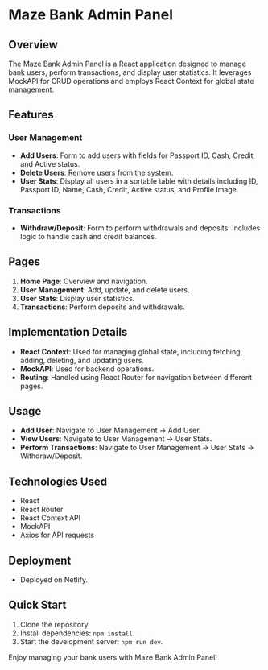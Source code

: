 # Maze Bank Admin Panel

## Overview

The Maze Bank Admin Panel is a React application designed to manage bank users, perform transactions, and display user statistics. It leverages MockAPI for CRUD operations and employs React Context for global state management.

## Features

### User Management

- **Add Users**: Form to add users with fields for Passport ID, Cash, Credit, and Active status.
- **Delete Users**: Remove users from the system.
- **User Stats**: Display all users in a sortable table with details including ID, Passport ID, Name, Cash, Credit, Active status, and Profile Image.

### Transactions

- **Withdraw/Deposit**: Form to perform withdrawals and deposits. Includes logic to handle cash and credit balances.

## Pages

1. **Home Page**: Overview and navigation.
2. **User Management**: Add, update, and delete users.
3. **User Stats**: Display user statistics.
4. **Transactions**: Perform deposits and withdrawals.

## Implementation Details

- **React Context**: Used for managing global state, including fetching, adding, deleting, and updating users.
- **MockAPI**: Used for backend operations.
- **Routing**: Handled using React Router for navigation between different pages.

## Usage

- **Add User**: Navigate to User Management -> Add User.
- **View Users**: Navigate to User Management -> User Stats.
- **Perform Transactions**: Navigate to User Management -> User Stats -> Withdraw/Deposit.

## Technologies Used

- React
- React Router
- React Context API
- MockAPI
- Axios for API requests

## Deployment

- Deployed on Netlify.

## Quick Start

1. Clone the repository.
2. Install dependencies: `npm install`.
3. Start the development server: `npm run dev`.

Enjoy managing your bank users with Maze Bank Admin Panel!
